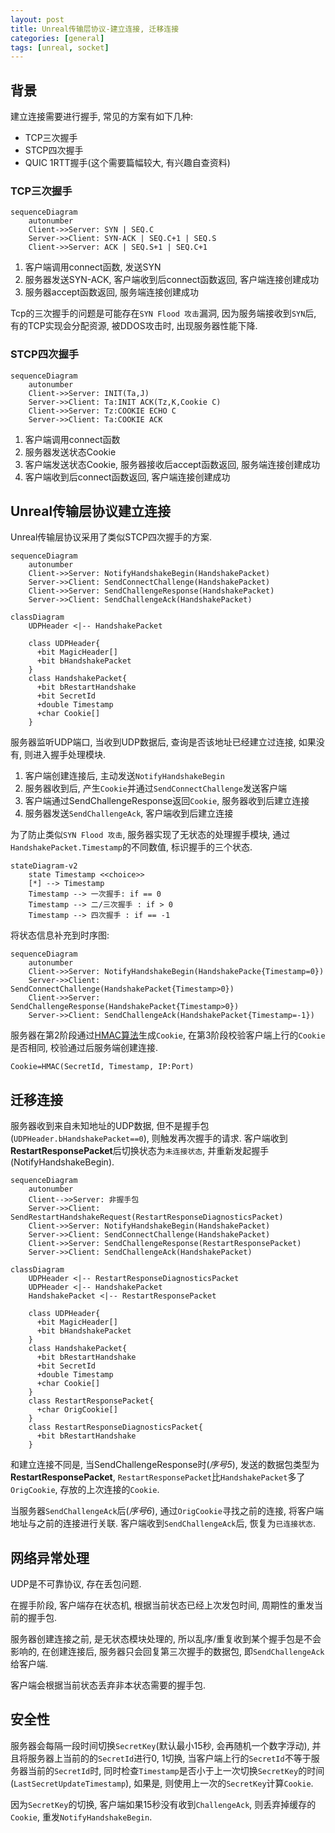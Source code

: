 ```yaml
---
layout: post
title: Unreal传输层协议-建立连接, 迁移连接
categories: [general]
tags: [unreal, socket]
---
```


## 背景

建立连接需要进行握手, 常见的方案有如下几种:
* TCP三次握手
* STCP四次握手
* QUIC 1RTT握手(这个需要篇幅较大, 有兴趣自查资料)

### TCP三次握手

```mermaid
sequenceDiagram
    autonumber
    Client->>Server: SYN | SEQ.C
    Server->>Client: SYN-ACK | SEQ.C+1 | SEQ.S
    Client->>Server: ACK | SEQ.S+1 | SEQ.C+1
```

1. 客户端调用connect函数, 发送SYN
1. 服务器发送SYN-ACK, 客户端收到后connect函数返回, 客户端连接创建成功
1. 服务器accept函数返回, 服务端连接创建成功

Tcp的三次握手的问题是可能存在`SYN Flood 攻击`漏洞, 因为服务端接收到`SYN`后, 有的TCP实现会分配资源, 被DDOS攻击时, 出现服务器性能下降.

### STCP四次握手

```mermaid
sequenceDiagram
    autonumber
    Client->>Server: INIT(Ta,J)
    Server->>Client: Ta:INIT ACK(Tz,K,Cookie C)
    Client->>Server: Tz:COOKIE ECHO C
    Server->>Client: Ta:COOKIE ACK
```
1. 客户端调用connect函数
1. 服务器发送状态Cookie
1. 客户端发送状态Cookie, 服务器接收后accept函数返回, 服务端连接创建成功
1. 客户端收到后connect函数返回, 客户端连接创建成功

## Unreal传输层协议建立连接

Unreal传输层协议采用了类似STCP四次握手的方案.

```mermaid
sequenceDiagram
    autonumber
    Client->>Server: NotifyHandshakeBegin(HandshakePacket)
    Server->>Client: SendConnectChallenge(HandshakePacket)
    Client->>Server: SendChallengeResponse(HandshakePacket)
    Server->>Client: SendChallengeAck(HandshakePacket)
```

```mermaid
classDiagram
    UDPHeader <|-- HandshakePacket

    class UDPHeader{
      +bit MagicHeader[]
      +bit bHandshakePacket
    }
    class HandshakePacket{
      +bit bRestartHandshake
      +bit SecretId
      +double Timestamp
      +char Cookie[]
    }
```

服务器监听UDP端口, 当收到UDP数据后, 查询是否该地址已经建立过连接, 如果没有, 则进入握手处理模块.

1. 客户端创建连接后, 主动发送`NotifyHandshakeBegin`
1. 服务器收到后, 产生`Cookie`并通过`SendConnectChallenge`发送客户端
1. 客户端通过SendChallengeResponse返回`Cookie`, 服务器收到后建立连接
1. 服务器发送`SendChallengeAck`, 客户端收到后建立连接

为了防止类似`SYN Flood 攻击`, 服务器实现了无状态的处理握手模块, 
通过`HandshakePacket.Timestamp`的不同数值, 标识握手的三个状态.

```mermaid
stateDiagram-v2
    state Timestamp <<choice>>
    [*] --> Timestamp
    Timestamp --> 一次握手: if == 0
    Timestamp --> 二/三次握手 : if > 0
    Timestamp --> 四次握手 : if == -1
```

将状态信息补充到时序图:

```mermaid
sequenceDiagram
    autonumber
    Client->>Server: NotifyHandshakeBegin(HandshakePacke{Timestamp=0})
    Server->>Client: SendConnectChallenge(HandshakePacket{Timestamp>0})
    Client->>Server: SendChallengeResponse(HandshakePacket{Timestamp>0})
    Server->>Client: SendChallengeAck(HandshakePacket{Timestamp=-1})
```

服务器在第2阶段通过[HMAC算法](https://en.wikipedia.org/wiki/HMAC)生成`Cookie`, 
在第3阶段校验客户端上行的`Cookie`是否相同, 校验通过后服务端创建连接.

```
Cookie=HMAC(SecretId, Timestamp, IP:Port)
```

## 迁移连接

服务器收到来自未知地址的UDP数据, 但不是握手包(`UDPHeader.bHandshakePacket==0`), 则触发再次握手的请求.
客户端收到**RestartResponsePacket**后切换状态为`未连接状态`, 并重新发起握手(NotifyHandshakeBegin).

```mermaid
sequenceDiagram
    autonumber
    Client-->>Server: 非握手包
    Server->>Client: SendRestartHandshakeRequest(RestartResponseDiagnosticsPacket)
    Client->>Server: NotifyHandshakeBegin(HandshakePacket)
    Server->>Client: SendConnectChallenge(HandshakePacket)
    Client->>Server: SendChallengeResponse(RestartResponsePacket)
    Server->>Client: SendChallengeAck(HandshakePacket)
```

```mermaid
classDiagram
    UDPHeader <|-- RestartResponseDiagnosticsPacket
    UDPHeader <|-- HandshakePacket
    HandshakePacket <|-- RestartResponsePacket

    class UDPHeader{
      +bit MagicHeader[]
      +bit bHandshakePacket
    }
    class HandshakePacket{
      +bit bRestartHandshake
      +bit SecretId
      +double Timestamp
      +char Cookie[]
    }
    class RestartResponsePacket{
      +char OrigCookie[]
    }
    class RestartResponseDiagnosticsPacket{
      +bit bRestartHandshake
    }
```

和建立连接不同是, 当SendChallengeResponse时(*序号5*), 发送的数据包类型为**RestartResponsePacket**, 
`RestartResponsePacket`比`HandshakePacket`多了`OrigCookie`, 存放的上次连接的`Cookie`.

当服务器`SendChallengeAck`后(*序号6*), 通过`OrigCookie`寻找之前的连接, 将客户端地址与之前的连接进行关联.
客户端收到`SendChallengeAck`后, 恢复为`已连接状态`.

## 网络异常处理

UDP是不可靠协议, 存在丢包问题. 

在握手阶段, 客户端存在状态机, 根据当前状态已经上次发包时间, 周期性的重发当前的握手包.

服务器创建连接之前, 是无状态模块处理的, 所以乱序/重复收到某个握手包是不会影响的, 
在创建连接后, 服务器只会回复第三次握手的数据包, 即`SendChallengeAck`给客户端.

客户端会根据当前状态丢弃非本状态需要的握手包. 

## 安全性

服务器会每隔一段时间切换`SecretKey`(默认最小15秒, 会再随机一个数字浮动), 并且将服务器上当前的的`SecretId`进行0, 1切换, 
当客户端上行的`SecretId`不等于服务器当前的`SecretId`时, 同时检查`Timestamp`是否小于上一次切换`SecretKey`的时间(`LastSecretUpdateTimestamp`),
如果是, 则使用上一次的`SecretKey`计算`Cookie`.

因为`SecretKey`的切换, 客户端如果15秒没有收到`ChallengeAck`, 则丢弃掉缓存的`Cookie`, 重发`NotifyHandshakeBegin`.